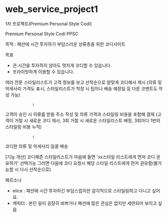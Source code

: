 # web_service_project1

1차 프로젝트(Premium Personal Style Codi)

Premium Personal Style Codi
PPSC

목적
: 패션에 시간 투자하기 부담스러운 상류층을 위한 코디사이트

목표
- 큰 시간을 투자하지 않아도 멋지게 코디할 수 있습니다.
- 프라이빗하게 이용할 수 있습니다.


여러 전문 스타일리스트가 고객 정보를 보고 선착순으로 알맞게 코디해서 제시
(의류 및 악세사리 가격도 표시, 스타일리스트가 착장 시 팁이나 배송 예정일 등 다른 코멘트도 작성 가능)

				↓

고객이 승인 시 의류를 받을 주소 작성 및 의류 가격과 스타일링 비용을 포함해 결제
(고객이 거절 시 새로운 코디 제시, 3회 거절 시 새로운 스타일리스트 배정, 3회마다 1번의 스타일링 비용 누적)

				↓

코디한 의류 및 악세사리 일괄 배송


[기능 개선] 코디해준 스타일리스트가 마음에 들면 'xx스타일 리스트에게 먼저 코디 권유하기' 선택가능
그러면 다음에 코디 요청시 해당 스타일 리스트에게 먼저 권유함(불가능할 시 다시 선착순으로)


페르소나
- elice : 패션에 시간 투자하긴 부담스럽지만 감각적으로 스타일링하고 다니고 싶어요.
- 캐릭터 : 본인 일이 굉장히 바쁘거나 패션에 많은 관심은 없지만 세련되어 보이고 싶음

